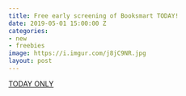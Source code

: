 ```yaml
---
title: Free early screening of Booksmart TODAY!
date: 2019-05-01 15:00:00 Z
categories:
- new
- freebies
image: https://i.imgur.com/j8jC9NR.jpg
layout: post
---
```


[TODAY ONLY](https://gofobo.com/index.php/main/screening_details2/QU1DQm9va3NtYXJ0NTAx/14582/0)